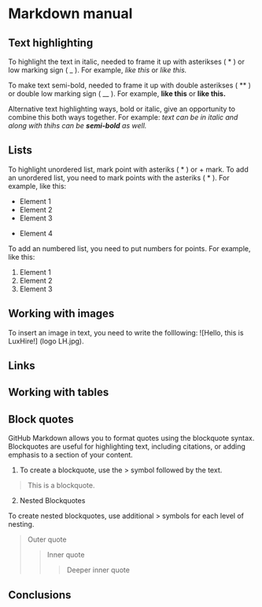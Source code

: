 # Markdown manual

## Text highlighting

To highlight the text in italic, needed to frame it up with asterikses ( * ) or low marking sign ( _ ). For example, *like this*  or _like this._

To make text semi-bold, needed to frame it up with double asterikses ( ** ) or double low marking sign ( __ ). For example, **like this** or __like this.__ 

Alternative text highlighting ways, bold or italic, give an opportunity to combine this both ways together. For example: _text can be in italic and along with thihs can be **semi-bold** as well._

## Lists 

To highlight unordered list, mark  point with asteriks ( * ) or + mark. 
To add an unordered list, you need to mark points with the asteriks ( * ). For example, like this:
* Element 1
* Element 2
* Element 3
+ Element 4


To add an numbered list, you need to put numbers for points. For example, like this:
1. Element 1
2. Element 2
3. Element 3



## Working with images 

To insert an image in text, you need to write the folllowing:
![Hello, this is LuxHire!] (logo LH.jpg).

## Links 

## Working with tables 

## Block quotes

GitHub Markdown allows you to format quotes using the blockquote syntax. Blockquotes are useful for highlighting text, including citations, or adding emphasis to a section of your content.

1. To create a blockquote, use the > symbol followed by the text.

> This is a blockquote.

2. Nested Blockquotes

To create nested blockquotes, use additional > symbols for each level of nesting.

> Outer quote
>> Inner quote
>>> Deeper inner quote


## Conclusions


